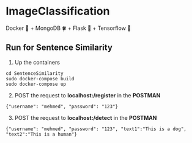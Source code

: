 # ImageClassification
Docker :whale: + MongoDB :four_leaf_clover: + Flask :maple_leaf: + Tensorflow :jack_o_lantern:

## Run for Sentence Similarity
1) Up the containers
```
cd SentenceSimilarity
sudo docker-compose build
sudo docker-compose up
```
2) POST the request to **localhost:/register** in the **POSTMAN**
```
{"username": "mehmed", "password": "123"}
``` 
3) POST the request to **localhost:/detect** in the **POSTMAN**
```
{"username": "mehmed", "password": "123", "text1":"This is a dog", "text2":"This is a human"}
```

